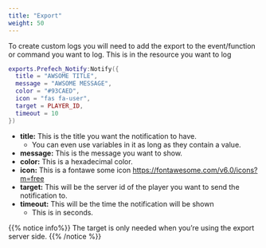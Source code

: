 ```yaml
---
title: "Export"
weight: 50
---
```


To create custom logs you will need to add the export to the event/function or command you want to log.
This is in the resource you want to log

```lua
exports.Prefech_Notify:Notify({
  title = "AWSOME TITLE",
  message = "AWSOME MESSAGE",
  color = "#93CAED",
  icon = "fas fa-user",
  target = PLAYER_ID,
  timeout = 10
})
```  

- **title:** This is the title you want the notification to have.
  - You can even use variables in it as long as they contain a value.
- **message:** This is the message you want to show.
- **color:** This is a hexadecimal color.
- **icon:** This is a fontawe some icon https://fontawesome.com/v6.0/icons?m=free
- **target:** This will be the server id of the player you want to send the notification to.
- **timeout:** This will be the time the notification will be shown
  - This is in seconds.


{{% notice info%}}
The target is only needed when you’re using the export server side.
{{% /notice %}}

